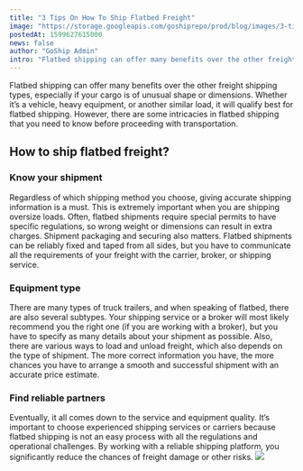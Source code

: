 ```yaml
---
title: "3 Tips On How To Ship Flatbed Freight"
image: "https://storage.googleapis.com/goshiprepo/prod/blog/images/3-tips-on-how-to-ship-flatbed-freight.jpg"
postedAt: 1599627615000
news: false
author: "GoShip Admin"
intro: "Flatbed shipping can offer many benefits over the other freight shipping types, especially if your cargo is of unusual shape or dimensions. Whether it’s a vehicle, heavy equipment, or another similar load, it will qualify best for flatbed shipping. However, there are some intricacies in flatbed shipping that you need to know before proceeding with transportation. \n\nHow to ship flatbed freight?\n-\n\n\nKnow your shipment\n\nRegardless of which shipping method you choose, giving accurate shipping information is a m"
---
```

Flatbed shipping can offer many benefits over the other freight shipping types, especially if your cargo is of unusual shape or dimensions. Whether it’s a vehicle, heavy equipment, or another similar load, it will qualify best for flatbed shipping. However, there are some intricacies in flatbed shipping that you need to know before proceeding with transportation.

How to ship flatbed freight?
----------------------------

### Know your shipment

Regardless of which shipping method you choose, giving accurate shipping information is a must. This is extremely important when you are shipping oversize loads. Often, flatbed shipments require special permits to have specific regulations, so wrong weight or dimensions can result in extra charges. Shipment packaging and securing also matters. Flatbed shipments can be reliably fixed and taped from all sides, but you have to communicate all the requirements of your freight with the carrier, broker, or shipping service.

### Equipment type

There are many types of truck trailers, and when speaking of flatbed, there are also several subtypes. Your shipping service or a broker will most likely recommend you the right one (if you are working with a broker), but you have to specify as many details about your shipment as possible. Also, there are various ways to load and unload freight, which also depends on the type of shipment. The more correct information you have, the more chances you have to arrange a smooth and successful shipment with an accurate price estimate.

### Find reliable partners

Eventually, it all comes down to the service and equipment quality. It’s important to choose experienced shipping services or carriers because flatbed shipping is not an easy process with all the regulations and operational challenges. By working with a reliable shipping platform, you significantly reduce the chances of freight damage or other risks. [![](https://www.goship.com/wp-content/uploads/2021/02/1ace89b4-fe28-40ff-a2a7-4cddc60fc9ec.png)](https://www.goship.com/)
